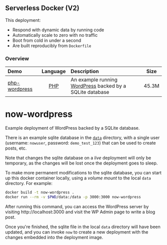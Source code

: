 ## Serverless Docker (V2)

This deployment:

- Respond with dynamic data by running code
- Automatically scale to zero with no traffic
- Boot from cold in under a second
- Are built reproducibly from `Dockerfile`

### Overview

| Demo | Language | Description | Size |
|:------|:----------:|:-------------|------|
| [php-wordpress](https://php-wordpress-v2.now.sh) | [PHP](https://en.wikipedia.org/wiki/PHP) | An example running [WordPress](https://wordpress.org/) backed by a SQLite database| 45.3M |

# now-wordpress

Example deployment of WordPress backed by a SQLite database.

There is an example sqlite database in the [`data`](./data) directory,
with a single user (username: `nowuser`, password: `demo_test_123`) that
can be used to create posts, etc.

Note that changes the sqlite database on a _live_ deployment will only be
temporary, as the changes will be lost once the deployment goes to sleep.

To make more permanent modifications to the sqlite database, you can start up
this docker container locally, using a *volume mount* to the local `data`
directory. For example:

```bash
docker build -t now-wordpress .
docker run --rm -v $PWD/data:/data -p 3000:3000 now-wordpress
```

After running this command, you can access the WordPress server by visiting
http://localhost:3000 and visit the WP Admin page to write a blog post.

Once you're finished, the sqlite file in the local `data` directory will
have been updated, and you can invoke `now` to create a new deployment with
the changes embedded into the deployment image.
